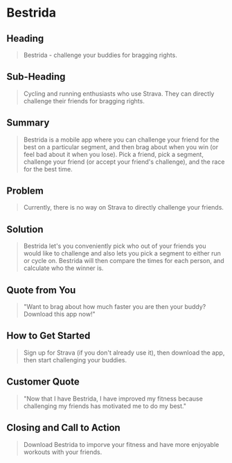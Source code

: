 # Bestrida

<!-- 
> This material was originally posted [here](http://www.quora.com/What-is-Amazons-approach-to-product-development-and-product-management). It is reproduced here for posterities sake.

There is an approach called "working backwards" that is widely used at Amazon. They work backwards from the customer, rather than starting with an idea for a product and trying to bolt customers onto it. While working backwards can be applied to any specific product decision, using this approach is especially important when developing new products or features.

For new initiatives a product manager typically starts by writing an internal press release announcing the finished product. The target audience for the press release is the new/updated product's customers, which can be retail customers or internal users of a tool or technology. Internal press releases are centered around the customer problem, how current solutions (internal or external) fail, and how the new product will blow away existing solutions.

If the benefits listed don't sound very interesting or exciting to customers, then perhaps they're not (and shouldn't be built). Instead, the product manager should keep iterating on the press release until they've come up with benefits that actually sound like benefits. Iterating on a press release is a lot less expensive than iterating on the product itself (and quicker!).

If the press release is more than a page and a half, it is probably too long. Keep it simple. 3-4 sentences for most paragraphs. Cut out the fat. Don't make it into a spec. You can accompany the press release with a FAQ that answers all of the other business or execution questions so the press release can stay focused on what the customer gets. My rule of thumb is that if the press release is hard to write, then the product is probably going to suck. Keep working at it until the outline for each paragraph flows. 

Oh, and I also like to write press-releases in what I call "Oprah-speak" for mainstream consumer products. Imagine you're sitting on Oprah's couch and have just explained the product to her, and then you listen as she explains it to her audience. That's "Oprah-speak", not "Geek-speak".

Once the project moves into development, the press release can be used as a touchstone; a guiding light. The product team can ask themselves, "Are we building what is in the press release?" If they find they're spending time building things that aren't in the press release (overbuilding), they need to ask themselves why. This keeps product development focused on achieving the customer benefits and not building extraneous stuff that takes longer to build, takes resources to maintain, and doesn't provide real customer benefit (at least not enough to warrant inclusion in the press release).
 -->
 
## Heading ##
  > Bestrida - challenge your buddies for bragging rights.

## Sub-Heading ##
  > Cycling and running enthusiasts who use Strava.  They can directly challenge their friends for bragging rights.  

## Summary ##
  > Bestrida is a mobile app where you can challenge your friend for the best on a particular segment, and then brag about when you win (or feel bad about it when you lose).  Pick a friend, pick a segment, challenge your friend (or accept your friend's challenge), and the race for the best time.

## Problem ##
  > Currently, there is no way on Strava to directly challenge your friends.

## Solution ##
  > Bestrida let's you conveniently pick who out of your friends you would like to challenge and also lets you pick a segment to either run or cycle on.  Bestrida will then compare the times for each person, and calculate who the winner is.  

## Quote from You ##
  > "Want to brag about how much faster you are then your buddy?  Download this app now!"

## How to Get Started ##
  > Sign up for Strava (if you don't already use it), then download the app, then start challenging your buddies.  

## Customer Quote ##
  > "Now that I have Bestrida, I have improved my fitness because challenging my friends has motivated me to do my best."

## Closing and Call to Action ##
  > Download Bestrida to imporve your fitness and have more enjoyable workouts with your friends.  
